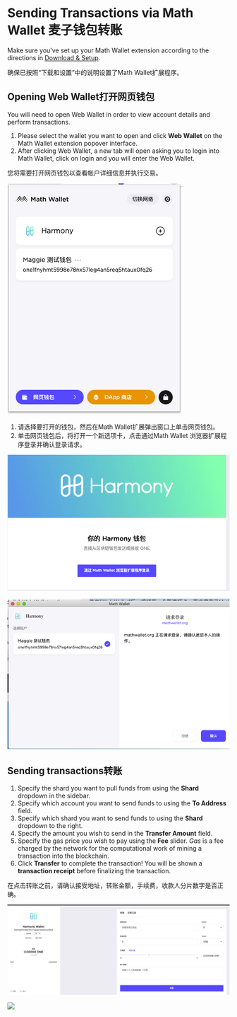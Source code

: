 # Sending Transactions via Math Wallet 麦子钱包转账

Make sure you've set up your Math Wallet extension according to the directions in [Download & Setup](https://docs.harmony.one/home/wallet-guides/mathwallet/download-and-setup).

确保已按照“下载和设置”中的说明设置了Math Wallet扩展程序。

## Opening Web Wallet打开网页钱包

You will need to open Web Wallet in order to view account details and perform transactions.

1. Please select the wallet you want to open and click **Web Wallet** on the Math Wallet extension popover interface.
2. After clicking Web Wallet, a new tab will open asking you to login into Math Wallet, click on login and you will enter the Web Wallet.

您将需要打开网页钱包以查看帐户详细信息并执行交易。 

![](../../.gitbook/assets/image%20%2817%29.png)

1. 请选择要打开的钱包，然后在Math Wallet扩展弹出窗口上单击网页钱包。 
2. 单击网页钱包后，将打开一个新选项卡，点击通过Math Wallet 浏览器扩展程序登录并确认登录请求。

![](../../.gitbook/assets/image%20%287%29.png)

![](../../.gitbook/assets/image%20%2814%29.png)

## Sending transactions转账

1. Specify the shard you want to pull funds from using the **Shard** dropdown in the sidebar.
2. Specify which account you want to send funds to using the **To Address** field.
3. Specify which shard you want to send funds to using the **Shard** dropdown to the right.
4. Specify the amount you wish to send in the **Transfer Amount** field.
5. Specify the gas price you wish to pay using the **Fee** slider. _Gas_ is a fee charged by the network for the computational work of mining a transaction into the blockchain.
6. Click **Transfer** to complete the transaction! You will be shown a **transaction receipt** before finalizing the transaction.

在点击转账之前，请确认接受地址，转账金额，手续费，收款人分片数字是否正确。

![](../../.gitbook/assets/image%20%289%29.png)

![](../../.gitbook/assets/assets-lleolyqeg_gkuo5rehq-lybzqswxmaxzckbefto-lyc0-a584r4odsvs_9b-image.png)

## 

